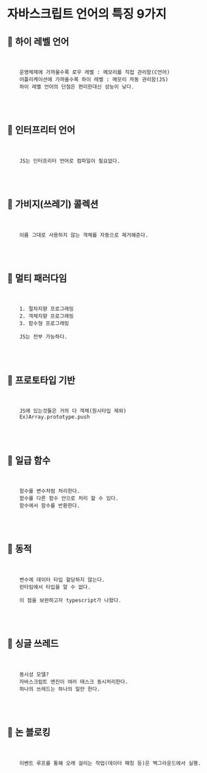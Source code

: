 # 자바스크립트 언어의 특징 9가지

## 👀 하이 레벨 언어

<br>

        운영체제에 가까울수록 로우 레벨 : 메모리를 직접 관리함(C언어)
        어플리케이션에 가까울수록 하이 레벨 : 메모리 자동 관리함(JS)
        하이 레벨 언어의 단점은 편리한대신 성능이 낮다.
<br>
<br>

## 👀 인터프리터 언어

<br>

        JS는 인터프리터 언어로 컴파일이 필요없다.
<br>
<br>

## 👀 가비지(쓰레기) 콜렉션

<br>

        이름 그대로 사용하지 않는 객체를 자동으로 제거해준다.
<br>
<br>

## 👀 멀티 패러다임

<br>

        1. 절차지향 프로그래밍
        2. 객체지향 프로그래밍
        3. 함수형 프로그래밍
   
        JS는 전부 가능하다.
<br>
<br>

## 👀 프로토타입 기반

<br>

        JS에 있는것들은 거의 다 객체(원시타입 제외)
        Ex)Array.prototype.push 
<br>
<br>

## 👀 일급 함수

<br>

        함수를 변수처럼 처리한다.
        함수를 다른 함수 안으로 처리 할 수 있다.
        함수에서 함수를 반환한다.
<br>
<br>

## 👀 동적

<br>

        변수에 데이터 타입 할당하지 않는다.
        런타임에서 타입을 알 수 없다.

        이 점을 보완하고자 typescript가 나왔다.
<br>
<br>

## 👀 싱글 쓰레드

<br>

        동시성 모델?
        자바스크립트 엔진이 여러 태스크 동시처리한다.
        하나의 쓰레드는 하나의 일만 한다.
<br>
<br>

## 👀 논 블로킹

<br>

        이벤트 루프를 통해 오래 걸리는 작업(데이터 패칭 등)은 백그라운드에서 실행.
<br>
<br>
